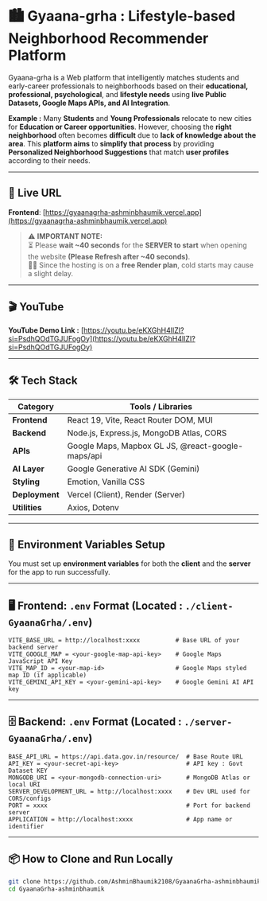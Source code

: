 # 🏙️ Gyaana-grha : Lifestyle-based Neighborhood Recommender Platform

Gyaana-grha is a Web platform that intelligently matches students and early-career professionals to neighborhoods based on their **educational, professional, psychological**, and **lifestyle needs** using **live Public Datasets, Google Maps APIs, and AI Integration**.

**Example :** Many **Students** and **Young Professionals** relocate to new cities for **Education or Career opportunities**. However, choosing the **right neighborhood** often becomes **difficult** due to **lack of knowledge about the area**. This **platform aims** to **simplify that process** by providing **Personalized Neighborhood Suggestions** that match **user profiles** according to their needs.

---

## 🔗 Live URL

**Frontend**: [https://gyaanagrha-ashminbhaumik.vercel.app](https://gyaanagrha-ashminbhaumik.vercel.app)

> ⚠️ **IMPORTANT NOTE:**  
> ⏳ Please **wait ~40 seconds** for the **SERVER to start** when opening the website **(Please Refresh after ~40 seconds)**.  
> 🧑‍💻 Since the hosting is on a **free Render plan**, cold starts may cause a slight delay.

---

## 🎬 YouTube

**YouTube Demo Link :** [https://youtu.be/eKXGhH4lIZI?si=PsdhQOdTGJUFogOy](https://youtu.be/eKXGhH4lIZI?si=PsdhQOdTGJUFogOy)

---

## 🛠️ Tech Stack

| **Category**   | **Tools / Libraries**                             |
| -------------- | ------------------------------------------------- |
| **Frontend**   | React 19, Vite, React Router DOM, MUI             |
| **Backend**    | Node.js, Express.js, MongoDB Atlas, CORS          |
| **APIs**       | Google Maps, Mapbox GL JS, @react-google-maps/api |
| **AI Layer**   | Google Generative AI SDK (Gemini)                 |
| **Styling**    | Emotion, Vanilla CSS                              |
| **Deployment** | Vercel (Client), Render (Server)                  |
| **Utilities**  | Axios, Dotenv                                     |

---

## 🧩 Environment Variables Setup

You must set up **environment variables** for both the **client** and the **server** for the app to run successfully.

---

## 🖥️ Frontend: `.env` Format (Located : `./client-GyaanaGrha/.env`)

```env
VITE_BASE_URL = http://localhost:xxxx          # Base URL of your backend server
VITE_GOOGLE_MAP = <your-google-map-api-key>    # Google Maps JavaScript API Key
VITE_MAP_ID = <your-map-id>                    # Google Maps styled map ID (if applicable)
VITE_GEMINI_API_KEY = <your-gemini-api-key>    # Google Gemini AI API key
```

---

## 🗄️ Backend: `.env` Format (Located : `./server-GyaanaGrha/.env`)

```env
BASE_API_URL = https://api.data.gov.in/resource/  # Base Route URL
API_KEY = <your-secret-api-key>                   # API key : Govt Dataset KEY
MONGODB_URI = <your-mongodb-connection-uri>       # MongoDB Atlas or local URI
SERVER_DEVELOPMENT_URL = http://localhost:xxxx    # Dev URL used for CORS/configs
PORT = xxxx                                       # Port for backend server
APPLICATION = http://localhost:xxxx               # App name or identifier

```

---

## 📦 How to Clone and Run Locally

```bash
git clone https://github.com/AshminBhaumik2108/GyaanaGrha-ashminbhaumik.git
cd GyaanaGrha-ashminbhaumik


```
